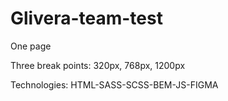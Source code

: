 # Glivera-team-test

One page

Three break points: 320px, 768px, 1200px

Technologies: HTML-SASS-SCSS-BEM-JS-FIGMA
